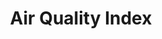 ---
title: Air Quality Index
headline:
  img: https://caltech-prod.s3.amazonaws.com/main/images/2021-Campus-Aerials-00513-WE.336e18bc.fill-1600x810-c100.jpg
  alt: "Aerial view of Caltech campus."
  link: ""
  title: "Fifty Years of Clearing the Skies"
useful-links:
  - link: https://www.epa.gov/ground-level-ozone-pollution
    title: About Ozone (O~3~) Pollution
  - link: https://www.epa.gov/pm-pollution
    title: About PM (PM2.5; PM10) Pollution
  - link: https://www.epa.gov/co-pollution/basic-information-about-carbon-monoxide-co-outdoor-air-pollution
    title: About Carbon Monoxide (CO) Pollution
  - link: https://www.epa.gov/no2-pollution
    title: About Nitrogen Dioxide (NO~2~) Pollution
  - link: how-is-aqi-defined-here.html
    title: How is AQI Defined Here?
pollutants: 
  - name: OZONE
    formula: O3
    unit: ppbv
    conditions:
      moderate: Unusually sensitive people should consider reducing prolonged or heavy outdoor exertion.
      unhealthy-for-sensitive-groups: People with lung disease (such as asthma), children, older adults, people who are active outdoors (including outdoor workers), people with certain genetic variants, and people with diets limited in certain nutrients should reduce prolonged or heavy outdoor exertion.
      unhealthy: People with lung disease (such as asthma), children, older adults, people who are active outdoors (including outdoor workers), people with certain genetic variants, and people with diets limited in certain nutrients should avoid prolonged or heavy outdoor exertion; everyone else should reduce prolonged or heavy outdoor exertion.
      very-unhealthy: People with lung disease (such as asthma), children, older adults, people who are active outdoors (including outdoor workers), people with certain genetic variants, and people with diets limited in certain nutrients should avoid all outdoor exertion; everyone else should reduce outdoor exertion.
      hazardous: Everyone should avoid all outdoor exertion.
  - name: PM2.5
    formula: PM2.5
    unit: μg/m³
    conditions:
      moderate: Unusually sensitive people should consider reducing prolonged or heavy exertion.
      unhealthy-for-sensitive-groups: People with heart or lung disease, older adults, children, and people of lower socioeconomic status should reduce prolonged or heavy exertion.
      unhealthy: People with heart or lung disease, older adults, children, and people of lower socioeconomic status should avoid prolonged or heavy exertion; everyone else should reduce prolonged or heavy exertion.
      very-unhealthy: People with heart or lung disease, older adults, children, and people of lower socioeconomic status should avoid all physical activity outdoors. Everyone else should avoid prolonged or heavy exertion.
      hazardous: Everyone should avoid all physical activity outdoors; people with heart or lung disease, older adults, children, and people of lower socioeconomic status should remain indoors and keep activity levels low.
  - name: PM10
    formula: PM10
    unit: μg/m³
    conditions:
      moderate: Unusually sensitive people should consider reducing prolonged or heavy exertion.
      unhealthy-for-sensitive-groups: People with heart or lung disease, older adults, children, and people of lower socioeconomic status should reduce prolonged or heavy exertion.
      unhealthy: People with heart or lung disease, older adults, children, and people of lower socioeconomic status should avoid prolonged or heavy exertion; everyone else should reduce prolonged or heavy exertion.
      very-unhealthy: People with heart or lung disease, older adults, children, and people of lower socioeconomic status should avoid all physical activity outdoors. Everyone else should avoid prolonged or heavy exertion.
      hazardous: Everyone should avoid all physical activity outdoors; people with heart or lung disease, older adults, children, and people of lower socioeconomic status should remain indoors and keep activity levels low.
  - name: CO
    formula: CO
    unit: ppbv
    conditions:
      unhealthy-for-sensitive-groups: People with heart disease, such as angina, should limit heavy exertion and avoid sources of CO, such as heavy traffic.
      unhealthy: People with heart disease, such as angina, should limit Moderate exertion and avoid sources of CO, such as heavy traffic.
      very-unhealthy: People with heart disease, such as angina, should avoid exertion and sources of CO, such as heavy traffic.
      hazardous: People with heart disease, such as angina, should avoid exertion and sources of CO, such as heavy traffic; everyone else should limit heavy exertion.
  - name: NO2
    formula: NO2
    unit: ppb
    conditions:
      moderate: Unusually sensitive individuals should consider limiting prolonged exertion especially near busy roads.
      unhealthy-for-sensitive-groups: People with asthma, children and older adults should limit prolonged exertion especially near busy roads.
      unhealthy: People with asthma, children and older adults should avoid prolonged exertion near roadways; everyone else should limit prolonged exertion especially near busy roads.
      very-unhealthy: People with asthma, children and older adults should avoid all outdoor exertion; everyone else should avoid prolonged exertion especially near busy roads.
      hazardous: People with asthma, children and older adults should remain indoors; everyone else should avoid all outdoor exertion.
---